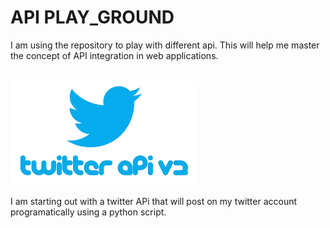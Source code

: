 <h1>API PLAY_GROUND</h1>
<p>
I am using the repository to play with different api.
This will help me master the concept of API integration in web applications.
</p>
<br>
<img src="images/twitterapi.png" alt="Twitter API Image">
<p>
I am starting out with a twitter APi that will post on my twitter 
account programatically using a python script.
</p>
